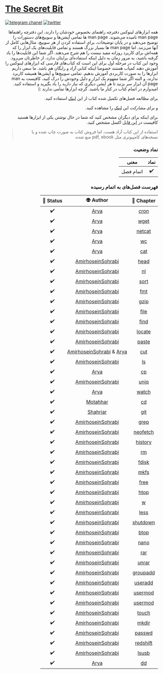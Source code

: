 # [The Secret Bit](https://bit⁉️orbit.github.io/the⁉️secret⁉️bit/posts/)

[![telegram chanel](https://img.shields.io/badge/-telegram-313131?logo=telegram&logoColor=2ECC71&style=for-the-badge)](https://t.me/s/bit_orbit)
[![twitter](https://img.shields.io/badge/-twitter-1DA1F2?logo=twitter&logoColor=FFF&style=for-the-badge)](https://twitter.com/m_shabane)


<div dir='rtl'>

همه ابزارهای لینوکس دفترچه راهنمای بخصوص خودشان را دارند، این دفترچه راهنماها
man page
نامیده می‌شوند.
man page
ها تمامی آپشن‌ها و سوییچ‌های دستورات را توضیح می‌دهند و در پایان توضیحات، برای استفاده کردن از هر
سوییچ، مثال‌هایی کامل از آنها می‌زنند. اما
man page
ها بسیار بزرگ هستند و تمامی قابلیت‌های یک ابزار را که همه‌اش برای کاربرد روزانه مفید نیست را هم
شرح می‌دهند. اگر شما این قابلیت‌ها را یاد گرفته باشید، به مرور زمان به دلیل اینکه استفاده‌ای برایتان 
ندارد،
از خاطرتان می‌رود.
وجود این کتاب در مرحله اول برای این است که
کتاب‌های فارسی که ابزار‌های لینوکس را آموزش دهند کمیاب هستند
خصوصا اینکه کتابی آزاد و رایگان هم باشد. ما سعی داریم ابزار‌ها را به صورت کاربردی آموزش بدهیم.
تمامی سوییچ‌ها و آپشن‌ها همیشه کاربرد ندارند، و البته اگر شما مفهوم یک ابزار و دلیل وجودش را درک
کنید، کافیست به
man page
آن ابزار سر بزنید تا هر آپشن دیگری که نیاز دارید را یاد بگیرید و استفاده کنید.
امیدوارم در اتمام کتاب در کنار ما باشید. گرچه ابزار‌ها تمامی ندارند :)

برای *مطالعه* فصل‌های تکمیل شده کتاب از این
[لینک](https://bit-orbit.github.io/the-secret-bit/posts/)
استفاده کنید.

و برای *مشارکت* این
[لینک](https://bit-orbit.github.io/the-secret-bit/posts/contribute/how-to-contribute/)
را مشاهده کنید.


برای اینکه برای دیگران مشخص کنید که شما در حال نوشتن یکی از ابزار‌ها هستید
کافیست در 
[این فایل](https://docs.google.com/spreadsheets/d/1PXXUOklciHW1glSj9GU8d9ojZw6xKCQVZCAeUhGEg9U/edit?usp=sharing)
اکسل مشخص کنید.

> استفاده از این کتاب آزاد هست، اما فروش کتاب به صورت چاپ شده و یا
> نسخه‌های کامپیوتری مثل
> pdf, ebook
> منع شده.

### نماد وضعیت
|نماد|معنی|
|:--:|:--:|
| ✔️ | اتمام فصل |




### فهرست فصل‌های به اتمام رسیده
|Chapter 📖|Author 👽|Status 🗽|
|:-:|:-:|:-:|
| [cron](https://bit-orbit.github.io/the-secret-bit/posts/cron/cron/) | [Arya](https://github.com/shabane)                   | ✔️ |
| [wget](https://bit-orbit.github.io/the-secret-bit/posts/wget/wget/) | [Arya](https://github.com/shabane)                   | ✔️ |
| [netcat](https://bit-orbit.github.io/the-secret-bit/posts/nc/nc/)   | [Arya](https://github.com/shabane)                   | ✔️ |
| [wc](https://bit-orbit.github.io/the-secret-bit/posts/wc/wc/)       | [Arya](https://github.com/shabane)                   | ✔️ |
| [cat](https://bit-orbit.github.io/the-secret-bit/posts/cat/cat/)    | [Arya](https://github.com/shabane)                   | ✔️ |
| [head](https://bit-orbit.github.io/the-secret-bit/posts/head/head/) | [AmirhoseinSohrabi](https://github.com/amirhoseinsb) | ✔️ |
| [nl](https://bit-orbit.github.io/the-secret-bit/posts/nl/nl/)       | [AmirhoseinSohrabi](https://github.com/amirhoseinsb) | ✔️ |
| [sort](https://bit-orbit.github.io/the-secret-bit/posts/sort/sort/) | [AmirhoseinSohrabi](https://github.com/amirhoseinsb) | ✔️ |
| [fmt](https://bit-orbit.github.io/the-secret-bit/posts/fmt/fmt/)    | [AmirhoseinSohrabi](https://github.com/amirhoseinsb) | ✔️ |
| [gzip](https://bit-orbit.github.io/the-secret-bit/posts/gzip/gzip/) | [AmirhoseinSohrabi](https://github.com/amirhoseinsb) | ✔️ |
| [file](https://bit-orbit.github.io/the-secret-bit/posts/file/file/) | [AmirhoseinSohrabi](https://github.com/amirhoseinsb) | ✔️ |
| [find](https://bit-orbit.github.io/the-secret-bit/posts/find/find/) | [AmirhoseinSohrabi](https://github.com/amirhoseinsb) | ✔️ |
| [locate](https://bit-orbit.github.io/the-secret-bit/posts/locate/locate) | [AmirhoseinSohrabi](https://github.com/amirhoseinsb) | ✔️ |
| [paste](https://bit-orbit.github.io/the-secret-bit/posts/paste/paste)    | [AmirhoseinSohrabi](https://github.com/amirhoseinsb) | ✔️ |
| [cut](https://bit-orbit.github.io/the-secret-bit/posts/cut/cut)     | [AmirhoseinSohrabi](https://github.com/amirhoseinsb) & [Arya](https://github.com/shabane)                                    | ✔️ |
| [ls](https://bit-orbit.github.io/the-secret-bit/posts/ls/ls)       | [AmirhoseinSohrabi](https://github.com/amirhoseinsb) | ✔️ |
| [cp](https://bit-orbit.github.io/the-secret-bit/posts/cp/cp/)       | [Arya](https://github.com/shabane)                   | ✔️ |
| [uniq](https://bit-orbit.github.io/the-secret-bit/posts/uniq/uniq)  | [AmirhoseinSohrabi](https://github.com/amirhoseinsb) | ✔️ |
| [watch](https://bit-orbit.github.io/the-secret-bit/posts/watch/watch/) | [Arya](https://github.com/shabane)                | ✔️ |
| [cd](https://bit-orbit.github.io/the-secret-bit/posts/cd/cd/) | [Motahhar](https://github.com/motahharm)                | ✔️ |
|[git](https://bit-orbit.github.io/the-secret-bit/posts/git/git/)|[Shahriar](https://github.com/shahriaarrr)|✔️|
| [grep](https://bit-orbit.github.io/the-secret-bit/posts/grep/grep/) | [AmirhoseinSohrabi](https://github.com/amirhoseinsb) | ✔️ |
| [neofetch](https://bit-orbit.github.io/the-secret-bit/posts/neofetch/neofetch/) | [AmirhoseinSohrabi](https://github.com/amirhoseinsb) | ✔️ |
| [history](https://bit-orbit.github.io/the-secret-bit/posts/history/history/) | [AmirhoseinSohrabi](https://github.com/amirhoseinsb) | ✔️ |
| [rm](https://bit-orbit.github.io/the-secret-bit/posts/rm/rm/) | [AmirhoseinSohrabi](https://github.com/amirhoseinsb) | ✔️ |
| [fdisk](https://bit-orbit.github.io/the-secret-bit/posts/fdisk/fdisk/) | [AmirhoseinSohrabi](https://github.com/amirhoseinsb) | ✔️ |
| [mkfs](https://bit-orbit.github.io/the-secret-bit/posts/mkfs/mkfs/) | [AmirhoseinSohrabi](https://github.com/amirhoseinsb) | ✔️ |
| [free](https://bit-orbit.github.io/the-secret-bit/posts/free/free/) | [AmirhoseinSohrabi](https://github.com/amirhoseinsb) | ✔️ |
| [htop](https://bit-orbit.github.io/the-secret-bit/posts/htop/htop/) | [AmirhoseinSohrabi](https://github.com/amirhoseinsb) | ✔️ |
| [w](https://bit-orbit.github.io/the-secret-bit/posts/w/w/) | [AmirhoseinSohrabi](https://github.com/amirhoseinsb) | ✔️ |
| [less](https://bit-orbit.github.io/the-secret-bit/posts/less/less/) | [AmirhoseinSohrabi](https://github.com/amirhoseinsb) | ✔️ |
| [shutdown](https://bit-orbit.github.io/the-secret-bit/posts/shutdown/shutdown/) | [AmirhoseinSohrabi](https://github.com/amirhoseinsb) | ✔️ |
| [btop](https://bit-orbit.github.io/the-secret-bit/posts/btop/btop/) | [AmirhoseinSohrabi](https://github.com/amirhoseinsb) | ✔️ |
| [nano](https://bit-orbit.github.io/the-secret-bit/posts/nano/nano/) | [AmirhoseinSohrabi](https://github.com/amirhoseinsb) | ✔️ |
| [rar](https://bit-orbit.github.io/the-secret-bit/posts/rar/rar/) | [AmirhoseinSohrabi](https://github.com/amirhoseinsb) | ✔️ |
| [unrar](https://bit-orbit.github.io/the-secret-bit/posts/unrar/unrar/) | [AmirhoseinSohrabi](https://github.com/amirhoseinsb) | ✔️ |
| [groupadd](https://bit-orbit.github.io/the-secret-bit/posts/groupadd/groupadd/) | [AmirhoseinSohrabi](https://github.com/amirhoseinsb) | ✔️ |
| [useradd](https://bit-orbit.github.io/the-secret-bit/posts/useradd/useradd/) | [AmirhoseinSohrabi](https://github.com/amirhoseinsb) | ✔️ |
| [usermod](https://bit-orbit.github.io/the-secret-bit/posts/usermod/usermod/) | [AmirhoseinSohrabi](https://github.com/amirhoseinsb) | ✔️ |
| [usermod](https://bit-orbit.github.io/the-secret-bit/posts/usermod/usermod/) | [AmirhoseinSohrabi](https://github.com/amirhoseinsb) | ✔️ |
| [touch](https://bit-orbit.github.io/the-secret-bit/posts/touch/touch/) | [AmirhoseinSohrabi](https://github.com/amirhoseinsb) | ✔️ |
| [mkdir](https://bit-orbit.github.io/the-secret-bit/posts/mkdir/mkdir/) | [AmirhoseinSohrabi](https://github.com/amirhoseinsb) | ✔️ |
| [passwd](https://bit-orbit.github.io/the-secret-bit/posts/passwd/passwd/) | [AmirhoseinSohrabi](https://github.com/amirhoseinsb) | ✔️ |
| [redshift](https://bit-orbit.github.io/the-secret-bit/posts/redshift/redshift/) | [AmirhoseinSohrabi](https://github.com/amirhoseinsb) | ✔️ |
| [lsusb](https://bit-orbit.github.io/the-secret-bit/posts/lsusb/lsusb/) | [AmirhoseinSohrabi](https://github.com/amirhoseinsb) | ✔️ |
| [dd](https://bit-orbit.github.io/the-secret-bit/posts/dd/dd/) | [Arya](https://github.com/shabane)  | ✔️ |

</div>
